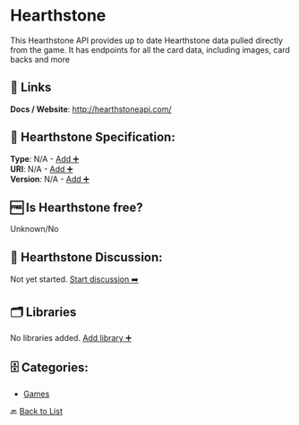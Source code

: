 # Hearthstone

This Hearthstone API provides up to date Hearthstone data pulled directly from the game. It has endpoints for all the card data, including images, card backs and more

##  🔗 Links
**Docs / Website**: http://hearthstoneapi.com/

## 🧬 Hearthstone Specification:
**Type**: N/A - [Add ➕](https://github.com/apis-list/apis-list/edit/main/apis/hearthstone/hearthstone.yaml)  
**URI**: N/A - [Add ➕](https://github.com/apis-list/apis-list/edit/main/apis/hearthstone/hearthstone.yaml)  
**Version**: N/A - [Add ➕](https://github.com/apis-list/apis-list/edit/main/apis/hearthstone/hearthstone.yaml)

## 🆓 Is Hearthstone free?
 Unknown/No 

## 💬 Hearthstone Discussion:
Not yet started. [Start discussion ➡️](https://github.com/apis-list/apis-list/discussions/new)

## 🗂️ Libraries

No libraries added. [Add library ➕](https://github.com/apis-list/apis-list/edit/main/apis/hearthstone/hearthstone.yaml)    


## 🗄️ Categories:
- [Games](https://github.com/apis-list/apis-list#games-)

🔙  [Back to List](https://github.com/apis-list/apis-list)
